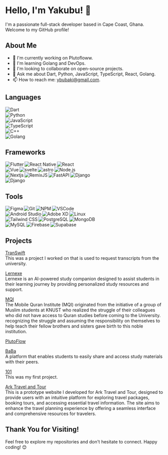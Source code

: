 <!-- Header -->

# Hello, I'm Yakubu! 👋

I'm a passionate full-stack developer based in Cape Coast, Ghana. Welcome to my GitHub profile!

<!-- Introduction -->

## About Me

- 🔭 I'm currently working on Plutofloww.
- 🌱 I'm learning Golang and DevOps.
- 👯 I'm looking to collaborate on open-source projects.
- 💬 Ask me about Dart, Python, JavaScript, TypeScript, React, Golang.
- 📫 How to reach me: ybubaki@gmail.com.

<!-- Languages and Tools -->

## Languages

<img align="left" alt="Dart" src="https://img.shields.io/badge/-Dart-0175C2?style=flat&logo=dart&logoColor=white" />\
<img align="left" alt="Python" src="https://img.shields.io/badge/-Python-3776AB?style=flat&logo=python&logoColor=white" />\
<img align="left" alt="JavaScript" src="https://img.shields.io/badge/-JavaScript-F7DF1E?style=flat&logo=javascript&logoColor=black" />\
<img align="left" alt="TypeScript" src="https://img.shields.io/badge/-TypeScript-007ACC?style=flat&logo=typescript&logoColor=white" />\
<img align="left" alt="C++" src="https://img.shields.io/badge/-C++-00599C?style=flat&logo=c%2B%2B&logoColor=white" />\
<img align="left" alt="Golang" src="https://img.shields.io/badge/-Golang-00ADD8?style=flat&logo=go&logoColor=white" /><br />

## Frameworks

<img align="left" alt="Flutter" src="https://img.shields.io/badge/-Flutter-02569B?style=flat&logo=flutter&logoColor=white" />
<img align="left" alt="React Native" src="https://img.shields.io/badge/-React Native-61DAFB?style=flat&logo=react&logoColor=white" />
<img align="left" alt="React" src="https://img.shields.io/badge/-ReactJS-61DAFB?style=flat&logo=react&logoColor=white" /> <br />
<img align="left" alt="Vue" src="https://img.shields.io/badge/Vue-35495E?style=flate&logo=vuedotjs&logoColor=4FC08D" />
<img align="left" alt="svelte" src="https://img.shields.io/badge/Svelte-FF3E00?logo=svelte&logoColor=white" />
<img align="left" alt="astro" src="https://img.shields.io/badge/Astro-000000?logo=astro&logoColor=fff&style=flat" />
<img align="left" alt="Node.js" src="https://img.shields.io/badge/-Node.js-339933?style=flat&logo=node.js&logoColor=white" /> <br />
<img align="left" alt="Nextjs" src="https://img.shields.io/badge/next.js-000000?style=flat&logo=nextdotjs&logoColor=white" />
<img align="left" alt="RemixJS" src="https://img.shields.io/badge/RemixJS-000000%3Fstyle%3Dflat
" />
<img align="left" alt="FastAPI" src="https://img.shields.io/badge/-FastAPI-009688?style=flat&logo=fastapi&logoColor=white" />
<img align="left" alt="Django" src="https://img.shields.io/badge/-Django-092E20?style=flat&logo=django&logoColor=white" /> <br />
<img align="left" alt="Django" src="https://img.shields.io/badge/Flask-Af0fef?style=flat&logo=Flask&logoColor=white" />
<br />

## Tools

<img align="left" alt="Figma" src="https://img.shields.io/badge/-Figma-F24E1E?style=flat&logo=figma&logoColor=white" />
<img align="left" alt="Git" src="https://img.shields.io/badge/-Git-F05032?style=flat&logo=git&logoColor=white" />
<img align="left" alt="NPM" src="https://img.shields.io/badge/-NPM-CB3837?style=flat&logo=npm&logoColor=white" />
<img align="left" alt="VSCode" src="https://img.shields.io/badge/-VSCode-007ACC?style=flat&logo=visual-studio-code&logoColor=white" /> <br />
<img align="left" alt="Android Studio" src="https://img.shields.io/badge/-Android%20Studio-3DDC84?style=flat&logo=android-studio&logoColor=white" />
<img align="left" alt="Adobe XD" src="https://img.shields.io/badge/-Adobe%20XD-FF61F6?style=flat&logo=adobe-xd&logoColor=white" />
<img align="left" alt="Linux" src="https://img.shields.io/badge/-Linux-FCC624?style=flat&logo=linux&logoColor=black" /> <br />
<img align="left" alt="Tailwind CSS" src="https://img.shields.io/badge/-Tailwind%20CSS-38B2AC?style=flat&logo=tailwind-css&logoColor=white" />
<img align="left" alt="PostgreSQL" src="https://img.shields.io/badge/-PostgreSQL-336791?style=flat&logo=postgresql&logoColor=white" />
<img align="left" alt="MongoDB" src="https://img.shields.io/badge/-MongoDB-13aa52?style=flate&logo=mongodb&logoColor=white" />
<br />
<img align="left" alt="MySQL" src="https://img.shields.io/badge/MySQL-4479A1?style=flat&logo=mysql&logoColor=white" />
<img align="left" alt="Firebase" src="https://img.shields.io/badge/firebase-ffca28?style=flat&logo=firebase&logoColor=black" />
<img align="left" alt="Supabase" src="https://shields.io/badge/supabase-black?logo=supabase&style=flat" />
<br />

<!-- GitHub Stats -->

## Projects

[TranSwift](https://transcript.knust.edu.gh/)\
This was a project I worked on that is used to request transcripts from the university.

[Lernexe](https://www.lernexe.com/)\
Lernexe is an AI-powered study companion designed to assist students in their learning journey by providing personalized study resources and support.

[MQI](https://www.mqiedu.org/)\
The Mobile Quran Institute (MQI) originated from the initiative of a group of Muslim students at KNUST who realized the struggle of their colleagues who did not have access to Quran studies before coming to the University. recognizing the struggle and assuming the responsibility on themselves to help teach their fellow brothers and sisters gave birth to this noble institution.

[PlutoFlow]()

[BaBa](https://llcbaba.github.io/)\
A platform that enables students to easily share and access study materials with their peers.

[101](https://llc101.github.io/)\
This was my first project.

[Ark Travel and Tour](https://ark-travel.vercel.app/)\
This is a prototype website I developed for Ark Travel and Tour, designed to provide users with an intuitive platform for exploring travel packages, booking tours, and accessing essential travel information. The site aims to enhance the travel planning experience by offering a seamless interface and comprehensive resources for travelers.

<!-- Footer -->

## Thank You for Visiting!

Feel free to explore my repositories and don't hesitate to connect. Happy coding! 😊
